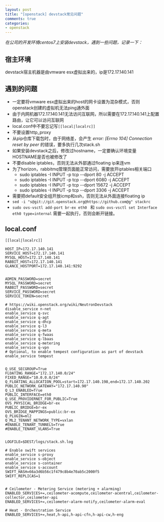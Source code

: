 ```yaml
---
layout: post
title: "[openstack] devstack常见问题"
comments: true
categories:
- openstack
---
```


_在公司的开发环境centos7上安装devstack，遇到一些问题，记录一下：_

宿主环境
-------

devstack宿主机器是由vmware esx虚拟出来的，ip是172.17.140.141

遇到的问题
----------

- 一定要将vmware esx虚拟出来的host的网卡设置为混杂模式，否则openstack创建的虚拟机无法ping通外面
- 由于内网机器172.17.140.141无法访问互联网，所以需要在172.17.140.141上配置路由，让它可以访问互联网
- local.conf中不要忘记写`[[local|localrc]]`
- 不要设置http_proxy
- 从pip仓库下载包时，由于网络差，会产生 *error: [Errno 104] Connection reset by peer* 的错误，要多执行几次stack.sh
- 如果安装devstack之后，修改过hostname，一定要确认环境变量HOSTNAME是否也被修改了
- 不要disable iptables，否则无法从外部通过floating ip来连vm
- 为了horizon，rabbitmq管理页面能正常访问，需要放开iptables相关端口
  - sudo iptables -I INPUT -p tcp --dport 80 -j ACCEPT
  - sudo iptables -I INPUT -p tcp --dport 6080 -j ACCEPT
  - sudo iptables -I INPUT -p tcp --dport 15672 -j ACCEPT
  - sudo iptables -I INPUT -p tcp --dport 3306 -j ACCEPT
- 需要把default安全组开放icmp和ssh，否则无法从外面连接floating ip
- `sed -i "s@git://git.openstack.org@https://github.com@g" stackrc`
- `sudo ovs-vsctl add-port br-ex eth0 ` 和 `sudo ovs-vsctl set Interface eth0 type=internal` 需要一起执行，否则会断开链接。

local.conf
-----------

```
[[local|localrc]]

HOST_IP=172.17.140.141
SERVICE_HOST=172.17.140.141
MYSQL_HOST=172.17.140.141
RABBIT_HOST=172.17.140.141
GLANCE_HOSTPORT=172.17.140.141:9292


ADMIN_PASSWORD=secret
MYSQL_PASSWORD=secret
RABBIT_PASSWORD=secret
SERVICE_PASSWORD=secret
SERVICE_TOKEN=secret

# https://wiki.openstack.org/wiki/NeutronDevstack
disable_service n-net
enable_service q-svc
enable_service q-agt
enable_service q-dhcp
enable_service q-l3
enable_service q-meta
enable_service q-fwaas
enable_service q-lbaas
enable_service q-metering
enable_service q-vpn
# Optional, to enable tempest configuration as part of devstack
enable_service tempest


Q_USE_SECGROUP=True
FLOATING_RANGE="172.17.140.0/24"
FIXED_RANGE="10.0.0.0/24"
Q_FLOATING_ALLOCATION_POOL=start=172.17.140.198,end=172.17.140.202
PUBLIC_NETWORK_GATEWAY="172.17.140.90"
Q_L3_ENABLED=True
PUBLIC_INTERFACE=eth0
Q_USE_PROVIDERNET_FOR_PUBLIC=True
OVS_PHYSICAL_BRIDGE=br-ex
PUBLIC_BRIDGE=br-ex
OVS_BRIDGE_MAPPINGS=public:br-ex
Q_PLUGIN=ml2
Q_ML2_TENANT_NETWORK_TYPE=vxlan
#ENABLE_TENANT_TUNNELS=True
#ENABLE_TENANT_VLANS=True


LOGFILE=$DEST/logs/stack.sh.log

# Enable swift services
enable_service s-proxy
enable_service s-object
enable_service s-container
enable_service s-account
SWIFT_HASH=66a3d6b56c1f479c8b4e70ab5c2000f5
SWIFT_REPLICAS=1


# Ceilometer - Metering Service (metering + alarming)
ENABLED_SERVICES+=,ceilometer-acompute,ceilometer-acentral,ceilometer-collector,ceilometer-api
ENABLED_SERVICES+=,ceilometer-alarm-notify,ceilometer-alarm-eval

# Heat - Orchestration Service
ENABLED_SERVICES+=,heat,h-api,h-api-cfn,h-api-cw,h-eng

```
